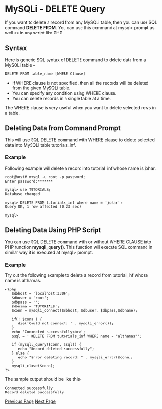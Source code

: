 # MySQLi - DELETE Query
If you want to delete a record from any MySQLi table, then you can use SQL command **DELETE FROM**. You can use this command at mysql&gt; prompt as well as in any script like PHP.

## Syntax
Here is generic SQL syntax of DELETE command to delete data from a MySQLi table −

```
DELETE FROM table_name [WHERE Clause]
```
   * If WHERE clause is not specified, then all the records will be deleted from the given MySQLi table.
   * You can specify any condition using WHERE clause.
   * You can delete records in a single table at a time.

The WHERE clause is very useful when you want to delete selected rows in a table.

## Deleting Data from Command Prompt
This will use SQL DELETE command with WHERE clause to delete selected data into MySQLi table tutorials_inf.

### Example
Following example will delete a record into tutorial_inf whose name is johar.

```
root@host# mysql -u root -p password;
Enter password:*******

mysql> use TUTORIALS;
Database changed

mysql> DELETE FROM tutorials_inf where name = 'johar';
Query OK, 1 row affected (0.23 sec)

mysql>
```
## Deleting Data Using PHP Script
You can use SQL DELETE command with or without WHERE CLAUSE into PHP function **mysqli_query()**. This function will execute SQL command in similar way it is executed at mysql&gt; prompt.

### Example
Try out the following example to delete a record from tutorial_inf whose name is althamas.

```
<?php
   $dbhost = 'localhost:3306';
   $dbuser = 'root';
   $dbpass = '';
   $dbname = 'TUTORIALS';
   $conn = mysqli_connect($dbhost, $dbuser, $dbpass,$dbname);
   
   if(! $conn ) {
      die('Could not connect: ' . mysqli_error());
   }
   echo 'Connected successfully<br>';
   $sql = ' DELETE FROM tutorials_inf WHERE name = "althamas"';
   
   if (mysqli_query($conn, $sql)) {
      echo "Record deleted successfully";
   } else {
      echo "Error deleting record: " . mysqli_error($conn);
   }
   mysqli_close($conn);
?>
```
The sample output should be like this-

```
Connected successfully
Record deleted successfully
```

[Previous Page](../mysqli/mysqli_update_query.md) [Next Page](../mysqli/mysqli_like_clause.md) 
